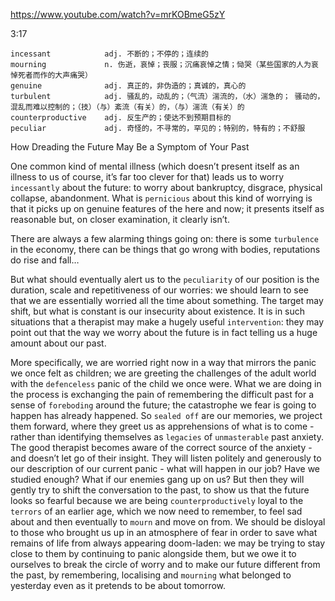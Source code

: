 https://www.youtube.com/watch?v=mrKOBmeG5zY

3:17

```  
incessant            adj. 不断的；不停的；连续的
mourning             n. 伤逝，哀悼；丧服；沉痛哀悼之情；恸哭（某些国家的人为哀悼死者而作的大声痛哭）
genuine              adj. 真正的，非伪造的；真诚的，真心的
turbulent            adj. 骚乱的，动乱的；（气流）湍流的，（水）湍急的； 骚动的，混乱而难以控制的；（技）（与）紊流（有关）的，（与）湍流（有关）的
counterproductive    adj. 反生产的；使达不到预期目标的
peculiar             adj. 奇怪的，不寻常的，罕见的；特别的，特有的；不舒服
```

How Dreading the Future May Be a Symptom of Your Past

One common kind of mental illness (which doesn’t present itself as an illness to us of course, it’s far too clever for that) leads us to worry `incessantly` about the future: to worry about bankruptcy, disgrace, physical collapse, abandonment. What is `pernicious` about this kind of worrying is that it picks up on genuine features of the here and now; it presents itself as reasonable but, on closer examination, it clearly isn’t. 

There are always a few alarming things going on: there is some `turbulence` in the economy, there can be things that go wrong with bodies, reputations do rise and fall… 

But what should eventually alert us to the `peculiarity` of our position is the duration, scale and repetitiveness of our worries: we should learn to see that we are essentially worried all the time about something. The target may shift, but what is constant is our insecurity about existence. It is in such situations that a therapist may make a hugely useful `intervention`: they may point out that the way we worry about the future is in fact telling us a huge amount about our past. 

More specifically, we are worried right now in a way that mirrors the panic we once felt as children; we are greeting the challenges of the adult world with the `defenceless` panic of the child we once were. What we are doing in the process is exchanging the pain of remembering the difficult past for a sense of `foreboding` around the future; the catastrophe we fear is going to happen has already happened. So `sealed off` are our memories, we project them forward, where they greet us as apprehensions of what is to come - rather than identifying themselves as `legacies` of `unmasterable` past anxiety. The good therapist becomes aware of the correct source of the anxiety - and doesn’t let go of their insight. They will listen politely and generously to our description of our current panic - what will happen in our job? Have we studied enough? What if our enemies gang up on us? But then they will gently try to shift the conversation to the past, to show us that the future looks so fearful because we are being `counterproductively` loyal to the `terrors` of an earlier age, which we now need to remember, to feel sad about and then eventually to `mourn` and move on from. We should be disloyal to those who brought us up in an atmosphere of fear in order to save what remains of life from always appearing doom-laden: we may be trying to stay close to them by continuing to panic alongside them, but we owe it to ourselves to break the circle of worry and to make our future different from the past, by remembering, localising and `mourning` what belonged to yesterday even as it pretends to be about tomorrow. 